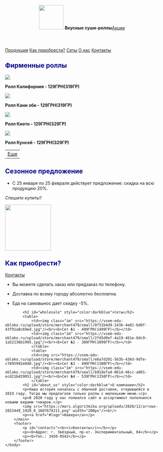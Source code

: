 <html>
    <head>
        <link rel="stylesheet" href="cc.css"/>
        <title>Новогодние подарки</title>
        </head>
    <body>
        <header>
            <img id ="logo" src="https://images.vexels.com/media/users/3/128857/isolated/preview/36b7c51b7e2efc57f3d96c969a5d15e0-sushi-circle-cartoon-icon-by-vexels.png" height="80px"/>
            <b>Вкусные суши-роллы</b><a href="#discount">Акции</a>
        </header>
        <main>
            <nav>
                <a class="production" href="#price">Продукция</a>
                <a href="#delivery">Как приобрести?</a>
                <a href="#wholesale">Сеты</a>
                <a href="#about_us">О нас</a>
                <a href="#contacts">Контакты</a>
            </nav>
            <div class="center"><h2 id="price" style="color:darkblue">Фирменные роллы</h2>
            <img src="https://vsem-edu-oblako.ru/upload/store/merchant479/small/eb4d4a49-2267-4217-a24e-7fd6e3223675.jpg"/>
                    <p><b>Ролл Калифорния - 129ГРН(319ГР)</b></p>
                    <img src="https://vsem-edu-oblako.ru/upload/store/merchant479/small/4e70dad3-a86a-4a4c-82e0-9f3daf02a9b4.jpg"/>
                    <p><b>Ролл Кани эби - 129ГРН(319ГР)</b></p>
                    <img src="https://vsem-edu-oblako.ru/upload/store/merchant479/small/b1b06854-355e-4d3c-9e27-cdeb7a8c1a22.jpg"/>
                    <p><b>Ролл Киото - 129ГРН(329ГР)</b></p>
                    <img src="https://vsem-edu-oblako.ru/upload/store/merchant479/small/aad608d7-62ae-475b-9059-1426c92c080c.jpg"/>
                    <p><b>Ролл Кунсей - 129ГРН(329ГР)</b></p>
            </div>
            <table>
                <td>
                <a class="tabl" href="2cc_code.html">Еще</a>
                </td>
            </table>
            <h2 id="discount" style="color:darkblue">Сезонное предложение</h2>
            <ul>
                <li><p>С 25 января по 25 февраля действует предложение: скидка на всю продукцию 20%.</p></li>
                </ul>
            <p>
                <i>Спешите купить!!</i>
            </p>
            <img src="https://images.ua.prom.st/1618463998_skidka-20-po.jpg" height="150px" width="150px"/>
            <h2 id="delivery" style="color:darkblue">Как приобрести?</h2>
            <a href="#contacts">Контакты</a>
            <ul>
            <li><p>Вы можете сделать заказ или предзаказ по телефону.</p></li>
            <li><p>Доставка по всему городу абсолютно бесплатна.</p></li>
            <li><p>Еда на самовынос дает скидку -5%.</p></li>
            </ul>

            <h2 id="wholesale" style="color:darkblue">Сеты</h2>
            <table>
                <td><img class="im" src="https://vsem-edu-oblako.ru/upload/store/merchant479/small/0f31b4d9-243b-4e01-bd0f-43f91a8c69ed.jpg"/><br><b>Сет №1 - 499ГРН(1499ГР)</b></td>
                <td><img class="im" src="https://vsem-edu-oblako.ru/upload/store/merchant479/small/2fd5d9ef-4a19-461e-8dc9-1a52136b1995.jpg"/><br><b>Сет №2 - 389ГРН(1099ГР)</b></td>
                </table>
                <table>
                <td><img src="https://vsem-edu-oblako.ru/upload/store/merchant479/small/e6a7d201-563b-436d-9d7e-c7895992e040.jpg"/><br><b>Сет №3 - 499ГРН(1300ГР)</b></td>
                <td><img class="im" src="https://vsem-edu-oblako.ru/upload/store/merchant479/small/b91defa4-061d-46cc-a801-ecd21bd29051.jpg"/><br><b>Сет №4 - 539ГРН(1350ГР)</b></td>
                </table>
            <h2 id="about_us" style="color:darkblue">О компании</h2>
            <p>Наша история началась с обычной доставки, открывшейся в 2019 году. Тогда мы предлагали только роллы с маленьким меню.</p>
            <p>В 2020 году у нас появился сайт и ассортимент пополнился новыми видами товаров.</p>
            <img src="https://mars.algoritmika.org/uploads/2020/12/arrows-2023449_1920_0_1607674211.png" width="200px"/><br/>
            <p><a href="#logo">Наверх</a></p>
        </main>
        <footer>
            <p id="contacts"><b><i>Контакты</i></b></p>
            <p><b>Адрес: г. Звёздный, пр-кт. Экспериментальный, 84</b></p>
            <p><b>Тел.: 3450-9542</b></p>
        </footer>
    </body>
</html>
